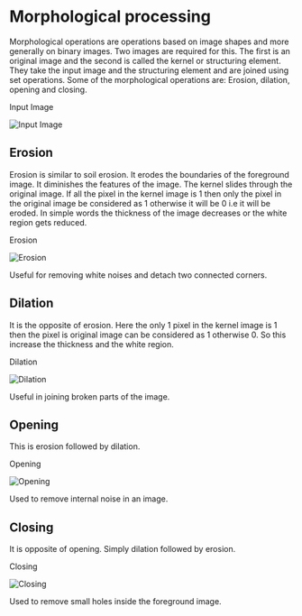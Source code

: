 # Morphological processing
Morphological operations are operations based on image shapes and more generally on binary images. Two images are required for this. The first is an original image and the second is called the kernel or structuring element.
They take the input image and the structuring element and are joined using set operations.
Some of the morphological operations are: Erosion, dilation, opening and closing.

Input Image

![Input Image](https://docs.opencv.org/trunk/j.png)


## Erosion
Erosion is similar to soil erosion. It erodes the boundaries of the foreground image. It diminishes the features of the image.
The kernel slides through the original image. If all the pixel in the kernel image is 1 then only the pixel in the original image be considered as 1 otherwise it will be 0 i.e it will be eroded.
In simple words the thickness of the image decreases or the white region gets reduced.

Erosion

![Erosion](https://docs.opencv.org/trunk/erosion.png)

Useful for removing white noises and detach two connected corners.

## Dilation
It is the opposite of erosion. Here the only 1 pixel in the kernel image is 1 then the pixel is original image can be considered as 1 otherwise 0. So this increase the thickness and the white region.

Dilation

![Dilation](https://docs.opencv.org/trunk/dilation.png)


Useful in joining broken parts of the image.

## Opening
This is erosion followed by dilation.

Opening

![Opening](http://docs.opencv.org/trunk/opening.png)


Used to remove internal noise in an image.

## Closing
It is opposite of opening. Simply dilation followed by erosion.

Closing

![Closing](https://docs.opencv.org/trunk/closing.png)

Used to remove small holes inside the foreground image.

